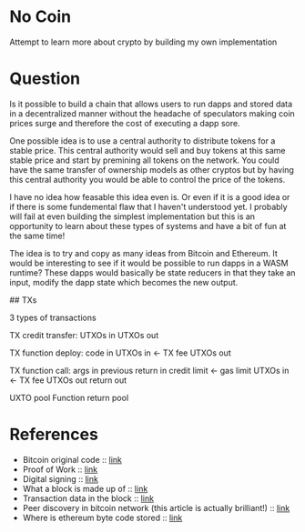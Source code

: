 # No Coin

Attempt to learn more about crypto by building my own implementation

# Question

Is it possible to build a chain that allows users to run dapps and stored data in a decentralized manner without
the headache of speculators making coin prices surge and therefore the cost of executing a dapp sore.

One possible idea is to use a central authority to distribute tokens for a stable price. This central authority would
sell and buy tokens at this same stable price and start by premining all tokens on the network. You could have the same
transfer of ownership models as other cryptos but by having this central authority you would be able to control the price
of the tokens.

I have no idea how feasable this idea even is. Or even if it is a good idea or if there is some fundemental flaw that I
haven't understood yet. I probably will fail at even building the simplest implementation but this is an opportunity to
learn about these types of systems and have a bit of fun at the same time!

The idea is to try and copy as many ideas from Bitcoin and Ethereum. It would be interesting to see if it would be possible
to run dapps in a WASM runtime? These dapps would basically be state reducers in that they take an input, modify the dapp state
which becomes the new output.

## TXs

3 types of transactions

TX credit transfer: 
UTXOs in
UTXOs out

TX function deploy: 
code in
UTXOs in <- TX fee
UTXOs out

TX function call: 
args in
previous return in
credit limit <- gas limit
UTXOs in <- TX fee
UTXOs out
return out

UXTO pool
Function return pool

# References

- Bitcoin original code :: [link](https://github.com/bitcoin/bitcoin/tree/4405b78d6059e536c36974088a8ed4d9f0f29898)
- Proof of Work :: [link](https://medium.com/blockchaintechnologies/blockchain-mechanics-proof-of-work-75f5df8c1c35)
- Digital signing :: [link](https://en.wikipedia.org/wiki/Digital_signature)
- What a block is made up of :: [link](https://learnmeabitcoin.com/technical/blkdat)
- Transaction data in the block :: [link](https://learnmeabitcoin.com/technical/transaction-data)
- Peer discovery in bitcoin network (this article is actually brilliant!) :: [link](http://sebastianappelt.com/understanding-blockchain-peer-discovery-and-establishing-a-connection-with-python/)
- Where is ethereum byte code stored :: [link](<https://stackoverflow.com/questions/52374352/where-bytecode-is-stored#:~:text=1%20Answer&text=Contracts%20live%20on%20the%20blockchain,Ethereum%20Virtual%20Machine%20(EVM).&text=Contract%20addresses%20have%20bytecode%20associated,private%20keys%20behind%20the%20contract>)
